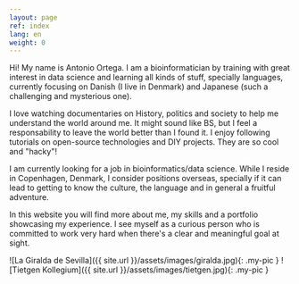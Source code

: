 ```yaml
---
layout: page
ref: index
lang: en
weight: 0
---
```


Hi! My name is Antonio Ortega. I am a bioinformatician by training with great interest in data science and learning all kinds of stuff, specially languages, currently focusing on Danish (I live in Denmark) and Japanese (such a challenging and mysterious one).

 I love watching documentaries on History, politics and society to help me understand the world around me. It might sound like BS, but I feel a responsability to leave the world better than I found it. I enjoy following tutorials on open-source technologies and DIY projects. They are so cool and "hacky"!

I am currently looking for a job in bioinformatics/data science. While I reside in Copenhagen, Denmark, I consider positions overseas, specially if it can lead to getting to know the culture, the language and in general a fruitful adventure.

In this website you will find more about me, my skills and a portfolio showcasing my experience. I see myself as a curious person who is committed to work very hard when there's a clear and meaningful goal at sight.

![La Giralda de Sevilla]({{ site.url }}/assets/images/giralda.jpg){: .my-pic }
![Tietgen Kollegium]({{ site.url }}/assets/images/tietgen.jpg){: .my-pic }

<script type="text/javascript" id="clustrmaps" src="//cdn.clustrmaps.com/map_v2.js?u=bp9s&d=VdcbnjYVWw5JTZHrsZImIpP_1JG7dkvuLL-48LFQ0ho"></script>
